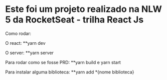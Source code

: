 # Este foi um projeto realizado na NLW 5 da RocketSeat - trilha React Js 

Como rodar:

O react: **yarn dev

O server: **yarn server

Para rodar como se fosse PRD: **yarn build  e yarn start

Para instalar alguma biblioteca: **yarn add *{nome biblioteca}
